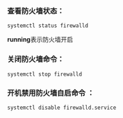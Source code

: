### 查看防火墙状态： 

`systemctl status firewalld`

**running**表示防火墙开启

### 关闭防火墙命令： 

`systemctl stop firewalld`

### 开机禁用防火墙自启命令 ： 

`systemctl disable firewalld.service`
